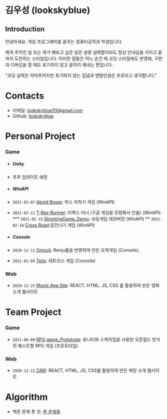 # 김우성 (lookskyblue)

## Introduction
안녕하세요.
게임 프로그래머를 꿈꾸는 컴퓨터공학과 학생입니다.

제게 주어진 일 또는 제가 해보고 싶은 일은 설령 실패할지라도 항상 인내심을 가지고 끝까지 도전하는 스타일입니다.
이러한 점들은 어느 순간 제 코딩 스타일에도 반영돼, 구현과 디버깅을 할 때도 포기하지 않고 끝까지 해내는 편입니다.

"코딩 실력은 아마추어지만 포기하지 않는 집념과 멘탈만큼은 프로라고 생각합니다."

# Contacts
 * 이메일: lookskyblue111@gmail.com
 * Github: [lookskyblue](https://github.com/lookskyblue?tab=repositories)

# Personal Project

### Game

* ##### Unity
* 추후 업데이트 예정
* ##### WinAPI
* ```2021-02-07``` [Aboid Boxes](https://github.com/lookskyblue/Avoid_Boxes/blob/master/README.md): 박스 피하기 게임 (WinAPI)
* ```2021-02-11``` [T-Rex-Runner](https://github.com/lookskyblue/T-Rex-Runner): 티렉스 러너 (구글 게임을 모방해서 만듦) (WinAPI)
*** ```2021-02-15``` [ShootingGame_Demo](https://github.com/lookskyblue/ShootingGame_Demo): 슈팅게임 데모버전 (WinAPI)
** ```2021-02-16``` [Cross Road](https://github.com/lookskyblue/CrossRoad):길건너기 게임 (WinAPI)

* ##### Console
* ```2020-12-11``` [Omock](https://github.com/lookskyblue/Omok):  Renju룰을 반영하여 만든 오목게임 (Console).
* ```2021-01-05``` [Tetis](https://github.com/lookskyblue/Tetris): 테트리스 게임 (Console)

### Web
* ```2020-12-21``` [Movie App Site](https://github.com/lookskyblue/movie_app_2020): REACT, HTML, JS, CSS 를 활용하여 만든 영화소개 웹사이트 


# Team Project   

### Game
* ```2021-06-09``` [RPG game_Prototype](https://youtu.be/4HStwtlzHdM): 유니티와 스케치업을 사용한 오픈월드 방식의 퀘스트형 RPG 게임 (프로토타입)

### Web
* ```2020-12-12``` [ZARI](https://github.com/lookskyblue/zari): REACT, HTML, JS, CSS를 활용하여 만든 매장 소개 웹사이트

# Algorithm
* 백준 문제 푼 것: [푼 문제들](https://github.com/lookskyblue/Backjoon/tree/main/%EB%B0%B1%EC%A4%80)

